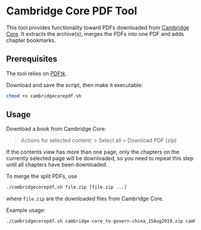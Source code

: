 # Cambridge Core PDF Tool
This tool provides functionality toward PDFs downloaded from [Cambridge Core](https://www.cambridge.org/core). It extracts the archive(s), merges the PDFs into one PDF and adds chapter bookmarks. 

## Prerequisites
The tool relies on [PDFtk](https://www.pdflabs.com/tools/pdftk-server/).

Download and save the script, then make it executable:
```bash
chmod +x cambridgecorepdf.sh
```

## Usage
Download a book from Cambridge Core:
> Actions for selected content: > Select all > Download PDF (zip)

If the contents view has more than one page, only the chapters on the currently selected page will be downloaded, so you need to repeat this step until all chapters have been downloaded.

To merge the split PDFs, use
```bash
./cambridgecorepdf.sh file.zip [file.zip ...]
```
where `file.zip` are the downloaded files from Cambridge Core.

Example usage:
```bash
./cambridgecorepdf.sh cambridge-core_to-govern-china_15Aug2019.zip cambridge-core_to-govern-china_15Aug2019\(1\).zip
```

